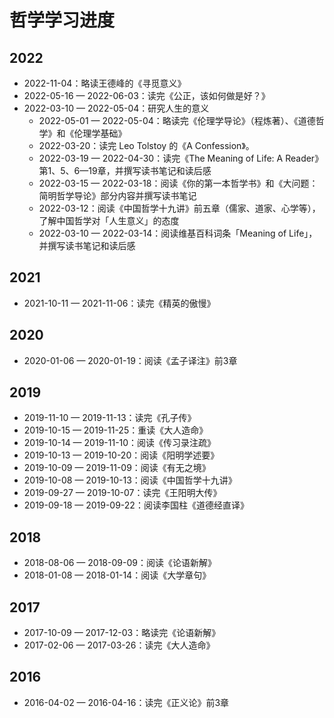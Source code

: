 # 哲学学习进度

## 2022

- 2022-11-04：略读王德峰的《寻觅意义》
- 2022-05-16 — 2022-06-03：读完《公正，该如何做是好？》
- 2022-03-10 — 2022-05-04：研究人生的意义
  - 2022-05-01 — 2022-05-04：略读完《伦理学导论》（程炼著）、《道德哲学》和《伦理学基础》
  - 2022-03-20：读完 Leo Tolstoy 的《A Confession》。
  - 2022-03-19 — 2022-04-30：读完《The Meaning of Life: A Reader》第1、5、6—19章，并撰写读书笔记和读后感
  - 2022-03-15 — 2022-03-18：阅读《你的第一本哲学书》和《大问题：简明哲学导论》部分内容并撰写读书笔记
  - 2022-03-12：阅读《中国哲学十九讲》前五章（儒家、道家、心学等），了解中国哲学对「人生意义」的态度
  - 2022-03-10 — 2022-03-14：阅读维基百科词条「Meaning of Life」，并撰写读书笔记和读后感

## 2021

- 2021-10-11 — 2021-11-06：读完《精英的傲慢》

## 2020

- 2020-01-06 — 2020-01-19：阅读《孟子译注》前3章

## 2019

- 2019-11-10 — 2019-11-13：读完《孔子传》
- 2019-10-15 — 2019-11-25：重读《大人造命》
- 2019-10-14 — 2019-11-10：阅读《传习录注疏》
- 2019-10-13 — 2019-10-20：阅读《阳明学述要》
- 2019-10-09 — 2019-11-09：阅读《有无之境》
- 2019-10-08 — 2019-10-13：阅读《中国哲学十九讲》
- 2019-09-27 — 2019-10-07：读完《王阳明大传》
- 2019-09-18 — 2019-09-22：阅读李国柱《道德经直译》

## 2018

- 2018-08-06 — 2018-09-09：阅读《论语新解》
- 2018-01-08 — 2018-01-14：阅读《大学章句》

## 2017

- 2017-10-09 — 2017-12-03：略读完《论语新解》
- 2017-02-06 — 2017-03-26：读完《大人造命》

## 2016

- 2016-04-02 — 2016-04-16：读完《正义论》前3章
